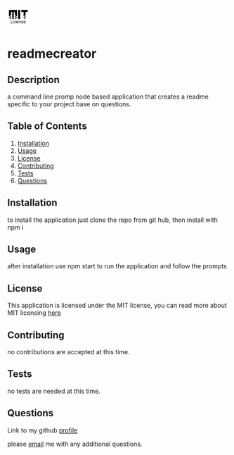   [<img src="./assets/MIT.png"  width="50" height="50">](#license)

# readmecreator

## Description

a command line promp node based application that creates a readme specific to your project base on questions.
## Table of Contents

1. [Installation](#installation)
2. [Usage](#usage)
3. [License](#license)
4. [Contributing](#contributing)
5. [Tests](#tests)
6. [Questions](#questions)

## Installation

to install the application just clone the repo from git hub, then install with npm i
## Usage

after installation use npm start to run the application and follow the prompts
## License

This application is licensed under the MIT license, you can read more about MIT licensing
[here](https://en.wikipedia.org/wiki/MIT_License)
## Contributing

no contributions are accepted at this time.
## Tests

no tests are needed at this time.
## Questions

Link to my github [profile](https://github.com/brinton0739)

please [email](mailto:me@email.com) me with any additional questions.
